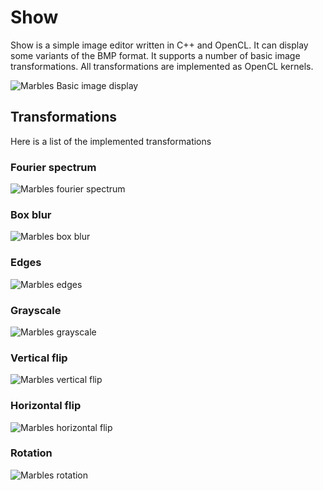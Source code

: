 # Show
Show is a simple image editor written in C++ and OpenCL. It can display some variants of the BMP format. It supports a number of basic image transformations. All transformations are implemented as OpenCL kernels.

![Marbles](imgs-readme/marbles.jpg)
Basic image display

## Transformations
Here is a list of the implemented transformations

### Fourier spectrum
![Marbles fourier spectrum](imgs-readme/marbles-s.jpg)

### Box blur
![Marbles box blur](imgs-readme/marbles-b.jpg)

### Edges
![Marbles edges](imgs-readme/marbles-e.jpg)

### Grayscale
![Marbles grayscale](imgs-readme/marbles-g.jpg)

### Vertical flip
![Marbles vertical flip](imgs-readme/marbles-v.jpg)

### Horizontal flip
![Marbles horizontal flip](imgs-readme/marbles-h.jpg)

### Rotation
![Marbles rotation](imgs-readme/marbles-r.jpg)
